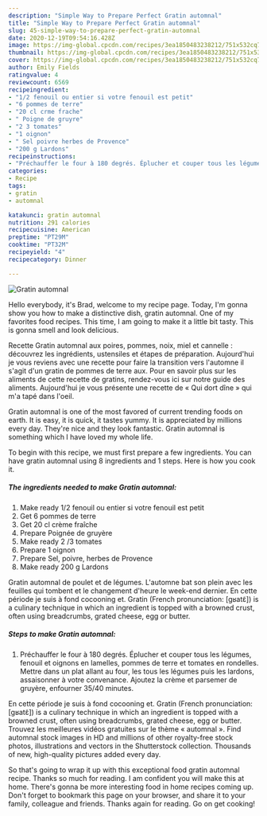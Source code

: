 ```yaml
---
description: "Simple Way to Prepare Perfect Gratin automnal"
title: "Simple Way to Prepare Perfect Gratin automnal"
slug: 45-simple-way-to-prepare-perfect-gratin-automnal
date: 2020-12-19T09:54:16.428Z
image: https://img-global.cpcdn.com/recipes/3ea1850483238212/751x532cq70/gratin-automnal-photo-principale-de-la-recette.jpg
thumbnail: https://img-global.cpcdn.com/recipes/3ea1850483238212/751x532cq70/gratin-automnal-photo-principale-de-la-recette.jpg
cover: https://img-global.cpcdn.com/recipes/3ea1850483238212/751x532cq70/gratin-automnal-photo-principale-de-la-recette.jpg
author: Emily Fields
ratingvalue: 4
reviewcount: 6569
recipeingredient:
- "1/2 fenouil ou entier si votre fenouil est petit"
- "6 pommes de terre"
- "20 cl crme frache"
- " Poigne de gruyre"
- "2 3 tomates"
- "1 oignon"
- " Sel poivre herbes de Provence"
- "200 g Lardons"
recipeinstructions:
- "Préchauffer le four à 180 degrés. Éplucher et couper tous les légumes, fenouil et oignons en lamelles, pommes de terre et tomates en rondelles. Mettre dans un plat allant au four, les tous les légumes puis les lardons, assaisonner à votre convenance. Ajoutez la crème et parsemer de gruyère, enfourner 35/40 minutes."
categories:
- Recipe
tags:
- gratin
- automnal

katakunci: gratin automnal 
nutrition: 291 calories
recipecuisine: American
preptime: "PT29M"
cooktime: "PT32M"
recipeyield: "4"
recipecategory: Dinner

---
```



![Gratin automnal](https://img-global.cpcdn.com/recipes/3ea1850483238212/751x532cq70/gratin-automnal-photo-principale-de-la-recette.jpg)

Hello everybody, it's Brad, welcome to my recipe page. Today, I'm gonna show you how to make a distinctive dish, gratin automnal. One of my favorites food recipes. This time, I am going to make it a little bit tasty. This is gonna smell and look delicious.

Recette Gratin automnal aux poires, pommes, noix, miel et cannelle : découvrez les ingrédients, ustensiles et étapes de préparation. Aujourd&#39;hui je vous reviens avec une recette pour faire la transition vers l&#39;automne il s&#39;agit d&#39;un gratin de pommes de terre aux. Pour en savoir plus sur les aliments de cette recette de gratins, rendez-vous ici sur notre guide des aliments. Aujourd&#39;hui je vous présente une recette de « Qui dort dîne » qui m&#39;a tapé dans l&#39;oeil.

Gratin automnal is one of the most favored of current trending foods on earth. It is easy, it is quick, it tastes yummy. It is appreciated by millions every day. They're nice and they look fantastic. Gratin automnal is something which I have loved my whole life.


To begin with this recipe, we must first prepare a few ingredients. You can have gratin automnal using 8 ingredients and 1 steps. Here is how you cook it.

<!--inarticleads1-->

##### The ingredients needed to make Gratin automnal:

1. Make ready 1/2 fenouil ou entier si votre fenouil est petit
1. Get 6 pommes de terre
1. Get 20 cl crème fraîche
1. Prepare  Poignée de gruyère
1. Make ready 2 /3 tomates
1. Prepare 1 oignon
1. Prepare  Sel, poivre, herbes de Provence
1. Make ready 200 g Lardons


Gratin automnal de poulet et de légumes. L&#39;automne bat son plein avec les feuilles qui tombent et le changement d&#39;heure le week-end dernier. En cette période je suis à fond cocooning et. Gratin (French pronunciation: [ɡʁatɛ̃]) is a culinary technique in which an ingredient is topped with a browned crust, often using breadcrumbs, grated cheese, egg or butter. 

<!--inarticleads2-->

##### Steps to make Gratin automnal:

1. Préchauffer le four à 180 degrés. Éplucher et couper tous les légumes, fenouil et oignons en lamelles, pommes de terre et tomates en rondelles. Mettre dans un plat allant au four, les tous les légumes puis les lardons, assaisonner à votre convenance. Ajoutez la crème et parsemer de gruyère, enfourner 35/40 minutes.


En cette période je suis à fond cocooning et. Gratin (French pronunciation: [ɡʁatɛ̃]) is a culinary technique in which an ingredient is topped with a browned crust, often using breadcrumbs, grated cheese, egg or butter. Trouvez les meilleures vidéos gratuites sur le thème « automnal ». Find automnal stock images in HD and millions of other royalty-free stock photos, illustrations and vectors in the Shutterstock collection. Thousands of new, high-quality pictures added every day. 

So that's going to wrap it up with this exceptional food gratin automnal recipe. Thanks so much for reading. I am confident you will make this at home. There's gonna be more interesting food in home recipes coming up. Don't forget to bookmark this page on your browser, and share it to your family, colleague and friends. Thanks again for reading. Go on get cooking!
